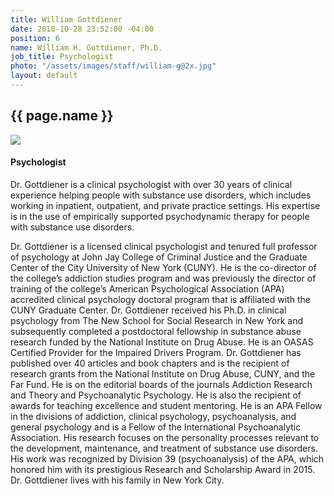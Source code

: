 ```yaml
---
title: William Gottdiener
date: 2018-10-28 23:52:00 -04:00
position: 6
name: William H. Gottdiener, Ph.D.
job_title: Psychologist
photo: "/assets/images/staff/william-g@2x.jpg"
layout: default
---
```


<section class="team-bio">
<h1 class="small">{{ page.name }}</h1>
<img class="team-bio-photo" src="{{ page.photo }}">
<div class="team-bio-text">
    <h4>Psychologist</h4>
    <p class="preview">
        Dr. Gottdiener is a clinical psychologist with over 30 years of clinical experience helping people with substance use disorders, which includes working in inpatient, outpatient, and private practice settings. His expertise is in the use of empirically supported psychodynamic therapy for people with substance use disorders.
    </p>
    <p>
    Dr. Gottdiener is a licensed clinical psychologist and tenured full professor of psychology at John Jay College of Criminal Justice and the Graduate Center of the City University of New York (CUNY). He is the co-director of the college’s addiction studies program and was previously the director of training of the college’s American Psychological Association (APA) accredited clinical psychology doctoral program that is affiliated with the CUNY Graduate Center. Dr. Gottdiener received his Ph.D. in clinical psychology from The New School for Social Research in New York and subsequently completed a postdoctoral fellowship in substance abuse research funded by the National Institute on Drug Abuse. He is an OASAS Certified Provider for the Impaired Drivers Program. Dr. Gottdiener has published over 40 articles and book chapters and is the recipient of research grants from the National Institute on Drug Abuse, CUNY, and the Far Fund. He is on the editorial boards of the journals Addiction Research and Theory and Psychoanalytic Psychology. He is also the recipient of awards for teaching excellence and student mentoring. He is an APA Fellow in the divisions of addiction, clinical psychology, psychoanalysis, and general psychology and is a Fellow of the International Psychoanalytic Association. His research focuses on the personality processes relevant to the development, maintenance, and treatment of substance use disorders. His work was recognized by Division 39 (psychoanalysis) of the APA, which honored him with its prestigious Research and Scholarship Award in 2015. Dr. Gottdiener lives with his family in New York City. 
    </p>
</div>
<section>

